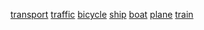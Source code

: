 [transport](http://dict.youdao.com/w/eng/transport/#keyfrom=dict2.index) [traffic](http://dict.youdao.com/w/eng/traffic/#keyfrom=dict2.index) [bicycle](http://dict.youdao.com/w/eng/bicycle/#keyfrom=dict2.index) [ship](http://dict.youdao.com/w/eng/ship/#keyfrom=dict2.index) [boat](http://dict.youdao.com/w/eng/boat/#keyfrom=dict2.index) [plane](http://dict.youdao.com/w/eng/plane/#keyfrom=dict2.index) [train](http://dict.youdao.com/w/eng/train/#keyfrom=dict2.index)